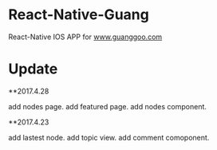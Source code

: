 # React-Native-Guang

React-Native IOS APP for www.guanggoo.com

# Update

**2017.4.28

add nodes page.
add featured page.
add nodes component.

**2017.4.23 

add lastest node.
add topic view.
add comment comoponent.
